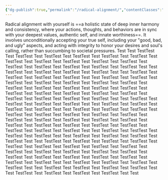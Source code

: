 ```yaml
---
{"dg-publish":true,"permalink":"/radical-alignment/","contentClasses":"spine-medium","noteIcon":"","created":"2025-10-02T18:25:07.179+02:00","updated":"2025-10-02T20:32:02.613+02:00"}
---
```


Radical alignment with yourself is ==a holistic state of deep inner harmony and consistency, where your actions, thoughts, and behaviors are in sync with your deepest values, authentic self, and innate worthiness==. It involves unconditionally accepting your true self, including your "good, bad, and ugly" aspects, and acting with integrity to honor your desires and soul's calling, rather than succumbing to societal pressures.
Test
Test
TestTest
Test
TestTest
Test
TestTest
Test
TestTest
Test
TestTest
Test
TestTest
Test
TestTest
Test
TestTest
Test
TestTest
Test
TestTest
Test
TestTest
Test
TestTest
Test
TestTest
Test
TestTest
Test
TestTest
Test
TestTest
Test
Test
TestTest
Test
TestTest
Test
TestTest
Test
TestTest
Test
Test
TestTest
Test
TestTest
Test
TestTest
Test
TestTest
Test
Test
TestTest
Test
TestTest
Test
TestTest
Test
TestTest
Test
TestTest
Test
TestTest
Test
TestTest
Test
TestTest
Test
TestTest
Test
TestTest
Test
TestTest
Test
TestTest
Test
TestTest
Test
TestTest
Test
TestTest
Test
TestTest
Test
TestTest
Test
TestTest
Test
TestTest
Test
TestTest
Test
TestTest
Test
Test
TestTest
Test
TestTest
Test
TestTest
Test
TestTest
Test
Test
TestTest
Test
TestTest
Test
TestTest
Test
TestTest
Test
Test
TestTest
Test
TestTest
Test
TestTest
Test
TestTest
Test
TestTest
Test
TestTest
Test
TestTest
Test
TestTest
Test
TestTest
Test
TestTest
Test
TestTest
Test
TestTest
Test
TestTest
Test
TestTest
Test
TestTest
Test
TestTest
Test
TestTest
Test
TestTest
Test
TestTest
Test
TestTest
Test
TestTest
Test
Test
TestTest
Test
TestTest
Test
TestTest
Test
TestTest
Test
Test
TestTest
Test
TestTest
Test
TestTest
Test
TestTest
Test
Test
TestTest
Test
TestTest
Test
TestTest
Test
TestTest
Test
TestTest
Test
TestTest
Test
TestTest
Test
TestTest
Test
TestTest
Test
TestTest
Test
TestTest
Test
TestTest
Test
TestTest
Test
TestTest
Test
TestTest
Test
TestTest
Test
TestTest
Test
TestTest
Test
TestTest
Test
TestTest
Test
TestTest
Test
Test
TestTest
Test
TestTest
Test
TestTest
Test
TestTest
Test
Test
TestTest
Test
TestTest
Test
TestTest
Test
TestTest
Test
Test
TestTest
Test
TestTest
Test
TestTest
Test
TestTest
Test
Test

<div class="spine-ribcage spine-strong">
  <!-- Right ribs upper -->
  <div class="rib-upper-r1"></div>
  <div class="rib-upper-r2"></div>
  <div class="rib-upper-r3"></div>
  <div class="rib-upper-r4"></div>
  
  <!-- Left ribs upper -->
  <div class="rib-upper-l1"></div>
  <div class="rib-upper-l2"></div>
  <div class="rib-upper-l3"></div>
  <div class="rib-upper-l4"></div>
  
  <!-- Right ribs middle -->
  <div class="rib-mid-r1"></div>
  <div class="rib-mid-r2"></div>
  <div class="rib-mid-r3"></div>
  <div class="rib-mid-r4"></div>
  <div class="rib-mid-r5"></div>
  
  <!-- Left ribs middle -->
  <div class="rib-mid-l1"></div>
  <div class="rib-mid-l2"></div>
  <div class="rib-mid-l3"></div>
  <div class="rib-mid-l4"></div>
  <div class="rib-mid-l5"></div>
  
  <!-- Right ribs lower -->
  <div class="rib-lower-r1"></div>
  <div class="rib-lower-r2"></div>
  <div class="rib-lower-r3"></div>
  
  <!-- Left ribs lower -->
  <div class="rib-lower-l1"></div>
  <div class="rib-lower-l2"></div>
  <div class="rib-lower-l3"></div>
</div>
